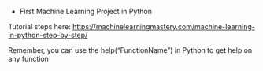  - First Machine Learning Project in Python

 Tutorial steps here: https://machinelearningmastery.com/machine-learning-in-python-step-by-step/

 Remember, you can use the help(“FunctionName”) in Python to get help on any function


